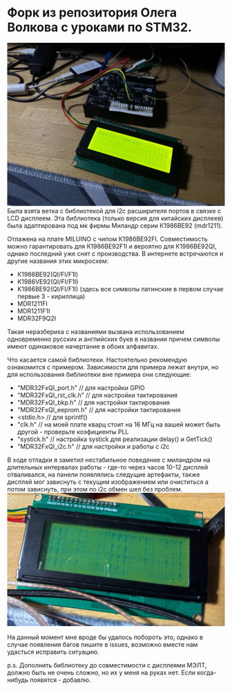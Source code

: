 # Форк из репозитория Олега Волкова с уроками по STM32.
![](img/IMG_6680.DNG)
Былa взятa веткa с библиотекой для i2c расширителя портов в связке с LCD дисплеем. Этa библиотекa (только версия для китайских дисплеев) была адаптированa под мк фирмы Миландр серии К1986ВЕ92 (mdr1211).

Отлажена на плате MILUINO с чипом К1986ВЕ92FI. Совместимость можно гарантировать для К1986ВЕ92F1I и вероятно для К1986ВЕ92QI, однако последний уже снят с производства.
В интернете встречаются и другие названия этих микросхем:

* К1986ВЕ92(QI/FI/F1I)
* K1986VE92(QI/FI/F1I)
* K1986BE92(QI/FI/F1I) (здесь все символы латинские в первом случае первые 3 - кириллица)
* MDR1211FI
* MDR1211F1I
* MDR32F9Q2I
  
Такая неразбериха с названиями вызвана использованием одновременно русских и английских букв в названии причем символы имеют одинаковое начертание в обоих алфавитах.

Что касается самой библиотеки. Настоятельно рекомендую ознакомится с примером.
Зависимости для примера лежат внутри, но для использования библиотеки вне примера они следующие:

* "MDR32FxQI_port.h" // для настройки GPIO
* "MDR32FxQI_rst_clk.h" // для настройки тактирования
* "MDR32FxQI_bkp.h" // для настройки тактирования
* "MDR32FxQI_eeprom.h" // для настройки тактирования
* <stdio.h> // для sprintf()
* "clk.h" // на моей плате кварц стоит на 16 МГц на вашей может быть другой - проверьте коэфициенты PLL
* "systick.h" // настройка systick для реализации delay() и GetTick()
* "MDR32FxQI_i2c.h" // для настройки и работы с i2c

В ходе отладки я заметил нестабильное поведение с миландром на длительных интервалах работы - где-то через часов 10-12 дисплей отваливался, на панели появлялись следущие артефакты, также дисплей мог зависнуть с текущим изображением или очиститься а потом зависнуть, при этом по i2c обмен шел без проблем. 
![](img/photo_2025-06-23_00-44-06.jpg)

На данный момент мне вроде бы удалось побороть это, однако в случае появления багов пишите в issues, возможно вместе нам удасться исправить ситуацию.

p.s. Дополнить библиотеку до совместимости с дисплеями МЭЛТ, должно быть не очень сложно, но их у меня на руках нет. Если когда-нибудь появятся - добавлю.
